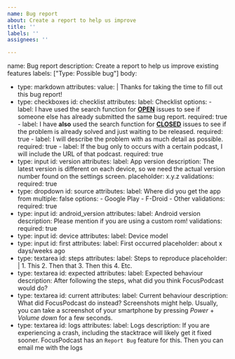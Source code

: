 ```yaml
---
name: Bug report
about: Create a report to help us improve
title: ''
labels: ''
assignees: ''

---
```


name: Bug report
description: Create a report to help us improve existing features
labels: ["Type: Possible bug"]
body:
  - type: markdown
    attributes:
      value: |
        Thanks for taking the time to fill out this bug report!
  - type: checkboxes
    id: checklist
    attributes:
      label: Checklist
      options:
        - label: I have used the search function for [**OPEN**](https://github.com/allentown521/FocusPodcast/issues) issues to see if someone else has already submitted the same bug report.
          required: true
        - label: I have **also** used the search function for [**CLOSED**](https://github.com/allentown521/FocusPodcast/issues?q=is%3Aissue+is%3Aclosed) issues to see if the problem is already solved and just waiting to be released.
          required: true
        - label: I will describe the problem with as much detail as possible.
          required: true
        - label: If the bug only to occurs with a certain podcast, I will include the URL of that podcast.
          required: true
  - type: input
    id: version
    attributes:
      label: App version
      description: The latest version is different on each device, so we need the actual version number found on the settings screen.
      placeholder: x.y.z
    validations:
      required: true
  - type: dropdown
    id: source
    attributes:
      label: Where did you get the app from
      multiple: false
      options:
        - Google Play
        - F-Droid
        - Other
    validations:
      required: true
  - type: input
    id: android_version
    attributes:
      label: Android version
      description: Please mention if you are using a custom rom!
    validations:
      required: true
  - type: input
    id: device
    attributes:
      label: Device model
  - type: input
    id: first
    attributes:
      label: First occurred
      placeholder: about x days/weeks ago
  - type: textarea
    id: steps
    attributes:
      label: Steps to reproduce
      placeholder: |
        1. This
        2. Then that
        3. Then this
        4. Etc.
  - type: textarea
    id: expected
    attributes:
      label: Expected behaviour
      description: After following the steps, what did you think FocusPodcast would do?
  - type: textarea
    id: current
    attributes:
      label: Current behaviour
      description: What did FocusPodcast do instead? Screenshots might help. Usually, you can take a screenshot of your smartphone by pressing *Power* + *Volume down* for a few seconds.
  - type: textarea
    id: logs
    attributes:
      label: Logs
      description: If you are experiencing a crash, including the stacktrace will likely get it fixed sooner. FocusPodcast has an `Report Bug` feature for this. Then you can email me  with the logs

